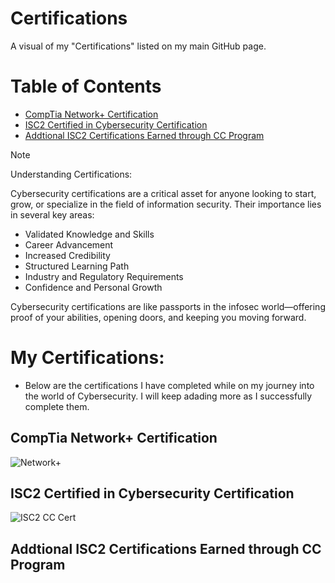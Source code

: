 # Certifications
A visual of my "Certifications" listed on my main GitHub page.

# Table of Contents

- [CompTia Network+ Certification](#CompTia-Network+-Certification)
- [ISC2 Certified in Cybersecurity Certification](#ISC2-Certified-in-Cybersecurity-Certification)
- [Addtional ISC2 Certifications Earned through CC Program](#Addtional-ISC2-Certifications-Earned-through-CC-Program)

> [!NOTE]
> Understanding Certifications:<BR>
>
> Cybersecurity certifications are a critical asset for anyone looking to start, grow, or specialize in the field of information security. Their importance lies in several key areas:<BR>
> - Validated Knowledge and Skills
> - Career Advancement
> - Increased Credibility
> - Structured Learning Path
> - Industry and Regulatory Requirements
> - Confidence and Personal Growth<BR>
>
> Cybersecurity certifications are like passports in the infosec world—offering proof of your abilities, opening doors, and keeping you moving forward.

# My Certifications:
  - Below are the certifications I have completed while on my journey into the world of Cybersecurity. I will keep adading more as I successfully complete them.

## CompTia Network+ Certification

![Network+](https://github.com/user-attachments/assets/b9704e98-f851-4791-a2b2-6a2150f0e5c6)

## ISC2 Certified in Cybersecurity Certification

![ISC2 CC Cert](https://github.com/user-attachments/assets/d2bbb3f7-b42d-4ad0-8108-9d3b2e5c5095)

## Addtional ISC2 Certifications Earned through CC Program


